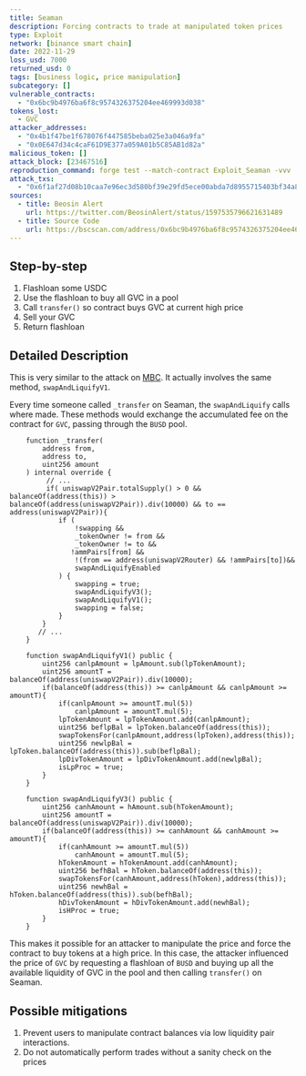 ```yaml
---
title: Seaman
description: Forcing contracts to trade at manipulated token prices
type: Exploit
network: [binance smart chain]
date: 2022-11-29
loss_usd: 7000
returned_usd: 0
tags: [business logic, price manipulation]
subcategory: []
vulnerable_contracts:
  - "0x6bc9b4976ba6f8c9574326375204ee469993d038"
tokens_lost:
  - GVC
attacker_addresses:
  - "0x4b1f47be1f678076f447585beba025e3a046a9fa"
  - "0x0E647d34c4caF61D9E377a059A01b5C85AB1d82a"
malicious_token: []
attack_block: [23467516]
reproduction_command: forge test --match-contract Exploit_Seaman -vvv
attack_txs:
  - "0x6f1af27d08b10caa7e96ec3d580bf39e29fd5ece00abda7d8955715403bf34a8"
sources:
  - title: Beosin Alert
    url: https://twitter.com/BeosinAlert/status/1597535796621631489
  - title: Source Code
    url: https://bscscan.com/address/0x6bc9b4976ba6f8c9574326375204ee469993d038#code
---
```


## Step-by-step

1. Flashloan some USDC
2. Use the flashloan to buy all GVC in a pool
3. Call `transfer()` so contract buys GVC at current high price
4. Sell your GVC
5. Return flashloan

## Detailed Description

This is very similar to the attack on [MBC](test/Access_Control/MBCToken). It actually involves the same method, `swapAndLiquifyV1`.

Every time someone called `_transfer` on Seaman, the `swapAndLiquify` calls where made. These methods would exchange the accumulated fee on the contract for `GVC`, passing through the `BUSD` pool.

```solidity
    function _transfer(
        address from,
        address to,
        uint256 amount
    ) internal override {
         // ...
         if( uniswapV2Pair.totalSupply() > 0 && balanceOf(address(this)) > balanceOf(address(uniswapV2Pair)).div(10000) && to == address(uniswapV2Pair)){
            if (
                !swapping &&
                _tokenOwner != from &&
                _tokenOwner != to &&
               !ammPairs[from] &&
                !(from == address(uniswapV2Router) && !ammPairs[to])&&
                swapAndLiquifyEnabled
            ) {
                swapping = true;
                swapAndLiquifyV3();
                swapAndLiquifyV1();
                swapping = false;
            }
        }
       // ...
    }

    function swapAndLiquifyV1() public {
        uint256 canlpAmount = lpAmount.sub(lpTokenAmount);
        uint256 amountT = balanceOf(address(uniswapV2Pair)).div(10000);
        if(balanceOf(address(this)) >= canlpAmount && canlpAmount >= amountT){
            if(canlpAmount >= amountT.mul(5))
                canlpAmount = amountT.mul(5);
            lpTokenAmount = lpTokenAmount.add(canlpAmount);
            uint256 beflpBal = lpToken.balanceOf(address(this));
            swapTokensFor(canlpAmount,address(lpToken),address(this));
            uint256 newlpBal = lpToken.balanceOf(address(this)).sub(beflpBal);
            lpDivTokenAmount = lpDivTokenAmount.add(newlpBal);
            isLpProc = true;
        }
    }

    function swapAndLiquifyV3() public {
        uint256 canhAmount = hAmount.sub(hTokenAmount);
        uint256 amountT = balanceOf(address(uniswapV2Pair)).div(10000);
        if(balanceOf(address(this)) >= canhAmount && canhAmount >= amountT){
            if(canhAmount >= amountT.mul(5))
                canhAmount = amountT.mul(5);
            hTokenAmount = hTokenAmount.add(canhAmount);
            uint256 befhBal = hToken.balanceOf(address(this));
            swapTokensFor(canhAmount,address(hToken),address(this));
            uint256 newhBal = hToken.balanceOf(address(this)).sub(befhBal);
            hDivTokenAmount = hDivTokenAmount.add(newhBal);
            isHProc = true;
        }
    }
```

This makes it possible for an attacker to manipulate the price and force the contract to buy tokens at a high price. In this case, the attacker influenced the price of `GVC` by requesting a flashloan of `BUSD` and buying up all the available liquidity of GVC in the pool and then calling `transfer()` on Seaman.

## Possible mitigations

1. Prevent users to manipulate contract balances via low liquidity pair interactions.
2. Do not automatically perform trades without a sanity check on the prices
